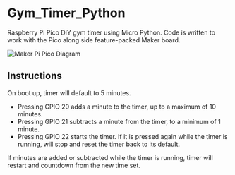 # Gym_Timer_Python

Raspberry Pi Pico DIY gym timer using Micro Python.  Code is written to work with the Pico along side feature-packed Maker board.

![Maker Pi Pico Diagram](https://github.com/JamesCommonHub/Gym_Timer_Python/blob/img/MakerPiPicoDiagram.png)


## Instructions

On boot up, timer will default to 5 minutes.

* Pressing GPIO 20 adds a minute to the timer, up to a maximum of 10 minutes.
* Pressing GPIO 21 subtracts a minute from the timer, to a minimum of 1 minute.
* Pressing GPIO 22 starts the timer.  If it is pressed again while the timer is running, will stop and reset the timer back to its default.

If minutes are added or subtracted while the timer is running, timer will restart and countdown from the new time set.